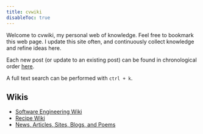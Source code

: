 ```yaml
---
title: cvwiki
disableToc: true
---
```


Welcome to cvwiki, my personal web of knowledge. Feel free to bookmark this web page. I update this site often, and continuously collect knowledge and refine ideas here.

Each new post (or update to an existing post) can be found in chronological order [here](/notes).

A full text search can be performed with `ctrl + k`.

## Wikis
- [Software Engineering Wiki](/notes/software-engineering.md)
- [Recipe Wiki](/notes/recipes.md)
- [News, Articles, Sites, Blogs, and Poems](/notes/news-articles-sites-blogs-poems.md)
